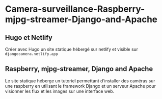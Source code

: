 # Camera-surveillance-Raspberry-mjpg-streamer-Django-and-Apache
## Hugo et Netlify
Créer avec Hugo un site statique hébergé sur netlify et visible sur `djangocamera.netlify.app`
## Raspberry, mjpg-streamer, Django and Apache
Le site statique héberge un tutoriel permettant d'installer des caméras sur une raspberry en utilisant le framework Django et un serveur Apache pour visionner les flux et les images sur une interface web.

